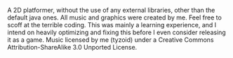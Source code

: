 A 2D platformer, without the use of any external libraries, other than the default java ones. All music and graphics were created by me. Feel free to scoff at the terrible coding. This was mainly a learning experience, and I intend on heavily optimizing and fixing this before I even consider releasing it as a game. Music licensed by me (tyzoid) under a Creative Commons Attribution-ShareAlike 3.0 Unported License.
